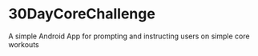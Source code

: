 30DayCoreChallenge
==================

A simple Android App for prompting and instructing users on simple core workouts
